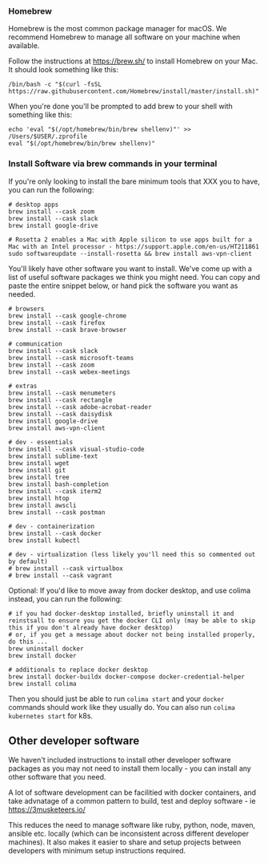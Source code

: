 ### Homebrew

Homebrew is the most common package manager for macOS. We recommend Homebrew to manage all software on your machine when available.

Follow the instructions at <https://brew.sh/> to install Homebrew on your Mac. It should look something like this:

```
/bin/bash -c "$(curl -fsSL https://raw.githubusercontent.com/Homebrew/install/master/install.sh)"
```

When you're done you'll be prompted to add brew to your shell with something like this:

```
echo 'eval "$(/opt/homebrew/bin/brew shellenv)"' >> /Users/$USER/.zprofile
eval "$(/opt/homebrew/bin/brew shellenv)"
```

### Install Software via brew commands in your terminal

If you're only looking to install the bare minimum tools that XXX you to have, you can run the following:

```
# desktop apps
brew install --cask zoom
brew install --cask slack
brew install google-drive

# Rosetta 2 enables a Mac with Apple silicon to use apps built for a Mac with an Intel processor - https://support.apple.com/en-us/HT211861
sudo softwareupdate --install-rosetta && brew install aws-vpn-client
```

You'll likely have other software you want to install. We've come up with a list of useful software packages we think you might need. You can copy and paste the entire snippet below, or hand pick the software you want as needed.

```
# browsers
brew install --cask google-chrome
brew install --cask firefox
brew install --cask brave-browser

# communication
brew install --cask slack
brew install --cask microsoft-teams
brew install --cask zoom
brew install --cask webex-meetings

# extras
brew install --cask menumeters
brew install --cask rectangle
brew install --cask adobe-acrobat-reader
brew install --cask daisydisk
brew install google-drive
brew install aws-vpn-client

# dev - essentials
brew install --cask visual-studio-code
brew install sublime-text
brew install wget
brew install git
brew install tree
brew install bash-completion
brew install --cask iterm2
brew install htop
brew install awscli
brew install --cask postman

# dev - containerization
brew install --cask docker
brew install kubectl

# dev - virtualization (less likely you'll need this so commented out by default)
# brew install --cask virtualbox
# brew install --cask vagrant
```

Optional: If you'd like to move away from docker desktop, and use colima instead, you can run the following:

```
# if you had docker-desktop installed, briefly uninstall it and reinstsall to ensure you get the docker CLI only (may be able to skip this if you don't already have docker desktop)
# or, if you get a message about docker not being installed properly, do this ...
brew uninstall docker
brew install docker 

# additionals to replace docker desktop
brew install docker-buildx docker-compose docker-credential-helper
brew install colima 
```

Then you should just be able to run `colima start` and your `docker` commands should work like they usually do. You can also run `colima kubernetes start` for k8s.

## Other developer software

We haven't included instructions to install other developer software packages as you may not need to install them locally - you can install any other software that you need.

A lot of software development can be facilitied with docker containers, and take advnatage of a common pattern to build, test and deploy software - ie https://3musketeers.io/

This reduces the need to manage software like ruby, python, node, maven, ansible etc. locally (which can be inconsistent across different developer machines). It also makes it easier to share and setup projects between developers with minimum setup instructions required.
